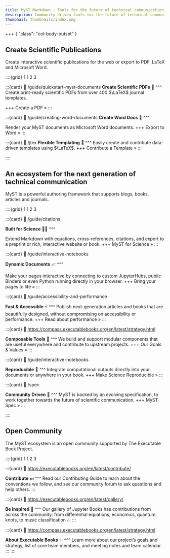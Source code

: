 ```yaml
---
title: MyST Markdown - Tools for the future of technical communication
description: Community-driven tools for the future of technical communication and publication. MyST makes Markdown more extensible and powerful to support an ecosystem of tools for computational narratives, technical documentation, and open scientific communication.
thumbnail: thumbnails/index.png
---
```


+++ { "class": "col-body-outset" }

## Create Scientific Publications

Create interactive scientific publications for the web or export to PDF, LaTeX and Microsoft Word.

::::{grid} 1 1 2 3

:::{card}
:link: /guide/quickstart-myst-documents
**Create Scientific PDFs** 📄
^^^
Create print-ready scientific PDFs from over 400 $\LaTeX$ journal templates.

+++
Create a PDF »
:::

:::{card}
:link: /guide/creating-word-documents
**Create Word Docs** 📃
^^^

Render your MyST documents as Microsoft Word documents.
+++
Export to Word »
:::

:::{card}
:link: /jtex
**Flexible Templating** 🧱
^^^
Easily create and contribute data-driven templates using $\LaTeX$.
+++
Contribute a Template »
:::

::::

## An ecosystem for the next generation of technical communication

MyST is a powerful authoring framework that supports blogs, books, articles and journals.

::::{grid} 1 1 2 3

:::{card}
:link: /guide/citations

**Built for Science** 👩‍🔬
^^^

Extend Markdown with equations, cross-references, citations, and export to a preprint or rich, interactive website or book.
+++
MyST for Science »
:::

:::{card}
:link: /guide/interactive-notebooks

**Dynamic Documents** 📈
^^^

Make your pages interactive by connecting to custom JupyterHubs, public Binders or even Python running directly in your browser.
+++
Bring your pages to life »
:::

:::{card}
:link: /guide/accessibility-and-performance

**Fast & Accessible** ⚡️
^^^
Publish next-generation articles and books that are beautifully designed, without compromising on accessibility or performance.
+++
Read about performance »
:::

:::{card}
:link: https://compass.executablebooks.org/en/latest/strategy.html

**Composable Tools** 🧱
^^^
We build and support modular components that are useful everywhere and contribute to upstream projects.
+++
Our Goals & Values »
:::

:::{card}
:link: /guide/interactive-notebooks

**Reproducible** 💎
^^^
Integrate computational outputs directly into your documents or anywhere in your book.
+++
Make Science Reproducible »
:::

:::{card}
:link: /spec

**Community Driven** 🤝
^^^
MyST is backed by an evolving specification, to work together towards the future of scientific communication.
+++
MyST Spec »
:::

::::

## Open Community

The MyST ecosystem is an open community supported by The Executable Book Project.

::::{grid} 1 1 2 3

:::{card}
:link: https://executablebooks.org/en/latest/contribute/

**Contribute** ⏭
^^^
Read our Contributing Guide to learn about the conventions we follow, and see our community forum to ask questions and help others.
:::

:::{card}
:link: https://executablebooks.org/en/latest/gallery/

**Be inspired** 🚀
^^^
Our gallery of Jupyter Books has contributions from across the community: from differential equations, economics, quantum knots, to music classification 🎶.
:::

:::{card}
:link: https://compass.executablebooks.org/en/latest/strategy.html

**About Executable Books** ✨
^^^
Learn more about our project’s goals and strategy, list of core team members, and meeting notes and team calendar.
:::
::::
